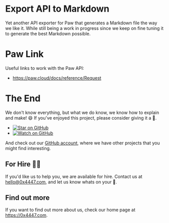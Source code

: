 # Export API to Markdown

Yet another API exporter for Paw that generates a Markdown file the way we like it. While still being a work in progress since we keep on fine tuning it to generate the best Markdown possible.

# Paw Link

Useful links to work with the Paw API:

- https://paw.cloud/docs/reference/Request

# The End

We don't know everything, but what we do know, we know how to explain and make! 😄 If you've enjoyed this project, please consider giving it a 🌟.

- [![Star on GitHub](https://img.shields.io/github/stars/0x4447/0x4447-extension-paw-to-markdown.svg?style=social)](https://github.com/0x4447/0x4447-extension-paw-to-markdown/stargazers)
- [![Watch on GitHub](https://img.shields.io/github/watchers/0x4447/0x4447-extension-paw-to-markdown.svg?style=social)](https://github.com/0x4447/0x4447-extension-paw-to-markdown/watchers)

And check out our [GitHub account](https://github.com/0x4447), where we have other projects that you might find interesting.

## For Hire 👨‍💻

If you'd like us to help you, we are available for hire. Contact us at hello@0x4447.com, and let us know whats on your 🧠.

## Find out more

If you want to find out more about us, check our home page at https://0x4447.com.
